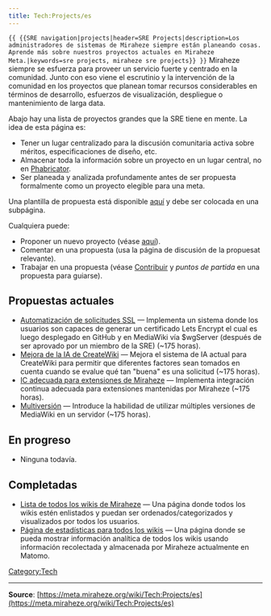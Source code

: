 ```yaml
---
title: Tech:Projects/es
---
```


 `{{ {{SRE navigation|projects|header=SRE Projects|description=Los administradores de sistemas de Miraheze siempre están planeando cosas. Aprende más sobre nuestros proyectos actuales en Miraheze Meta.|keywords=sre projects, miraheze sre projects}} }}`
Miraheze siempre se esfuerza para proveer un servicio fuerte y centrado en la comunidad. Junto con eso viene el escrutinio y la intervención de la comunidad en los proyectos que planean tomar recursos considerables en términos de desarrollo, esfuerzos de visualización, despliegue o mantenimiento de larga data.

Abajo hay una lista de proyectos grandes que la SRE tiene en mente. La idea de esta página es:
* Tener un lugar centralizado para la discusión comunitaria activa sobre méritos, especificaciones de diseño, etc.
* Almacenar toda la información sobre un proyecto en un lugar central, no en [Phabricator](https://meta.miraheze.org/wiki/Special:MyLanguage/Phabricator).
* Ser planeada y analizada profundamente antes de ser propuesta formalmente como un proyecto elegible para una meta.

Una plantilla de propuesta está disponible [aquí](https://meta.miraheze.org/wiki//Template) y debe ser colocada en una subpágina.

Cualquiera puede:
* Proponer un nuevo proyecto (véase [aquí](https://meta.miraheze.org/wiki//Template)).
* Comentar en una propuesta (usa la página de discusión de la propuesat relevante).
* Trabajar en una propuesta (véase [Contribuir](https://meta.miraheze.org/wiki/Special:MyLanguage/Contributing) y *puntos de partida* en una propuesta para guiarse).

## Propuestas actuales 

* [Automatización de solicitudes SSL](https://meta.miraheze.org/wiki//Automation_of_SSL_requests) — Implementa un sistema donde los usuarios son capaces de generar un certificado Lets Encrypt el cual es luego desplegado en GitHub y en MediaWiki vía $wgServer (después de ser aprovado por un miembro de la SRE) (~175 horas).
* [Mejora de la IA de CreateWiki](https://meta.miraheze.org/wiki//CreateWiki_AI_improvement) — Mejora el sistema de IA actual para CreateWiki para permitir que diferentes factores sean tomados en cuenta cuando se evalue qué tan "buena" es una solicitud (~175 horas).
* [IC adecuada para extensiones de Miraheze](https://meta.miraheze.org/wiki//Proper_CI_for_Miraheze_extensions) — Implementa integración continua adecuada para extensiones mantenidas por Miraheze (~175 horas).
* [Multiversión](https://meta.miraheze.org/wiki//Multiversion) — Introduce la habilidad de utilizar múltiples versiones de MediaWiki en un servidor (~175 horas).

## En progreso 

* Ninguna todavía.

## Completadas 

* [Lista de todos los wikis de Miraheze](https://meta.miraheze.org/wiki//Miraheze_Wiki_List) — Una página donde todos los wikis estén enlistados y puedan ser ordenados/categorizados y visualizados por todos los usuarios.
* [Página de estadísticas para todos los wikis](https://meta.miraheze.org/wiki//Wiki_Statistics_Special_Page) — Una página donde se pueda mostrar información analítica de todos los wikis usando información recolectada y almacenada por Miraheze actualmente en Matomo.

[Category:Tech](https://meta.miraheze.org/wiki/Category:Tech)

----
**Source**: [https://meta.miraheze.org/wiki/Tech:Projects/es](https://meta.miraheze.org/wiki/Tech:Projects/es)
